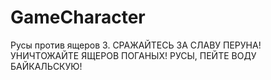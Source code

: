 # GameCharacter
Русы против ящеров 3.
СРАЖАЙТЕСЬ ЗА СЛАВУ ПЕРУНА!
УНИЧТОЖАЙТЕ ЯЩЕРОВ ПОГАНЫХ!
РУСЫ, ПЕЙТЕ ВОДУ БАЙКАЛЬСКУЮ!
